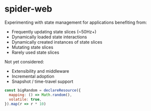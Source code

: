 # spider-web

Experimenting with state management for applications benefiting from:

- Frequently updating state slices (~50Hz+)
- Dynamically loaded state interactions
- Dynamically created instances of state slices
- Mutating state slices
- Rarely used state slices

Not yet considered:

- Extensibility and middleware
- Incremental adoption
- Snapshot / time-travel support

```javascript
const bigRandom = declareResource({
  mapping: () => Math.random(),
  volatile: true,
}).map(r => r * 10)
```

